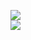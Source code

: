 [![](https://img.shields.io/badge/Made%20With-Github%20Spray-lightgrey.svg?style=for-the-badge&logo=github)](https://github.com/Annihil/github-spray#9826)  
[![](https://i.imgur.com/2DrTn0Z.gif)](https://github.com/Annihil/github-spray)